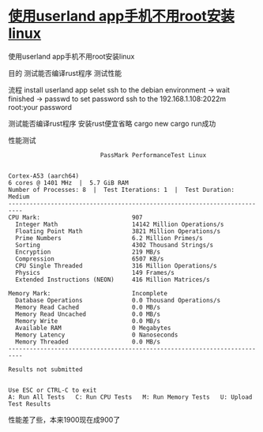 # [使用userland app手机不用root安装linux](https://github.com/cutepig123/gitblog/issues/40)

使用userland app手机不用root安装linux

目的
测试能否编译rust程序
测试性能


流程
install userland app
selet ssh to the debian environment -> wait finished -> passwd to set password
ssh to the 192.168.1.108:2022m root:your password

测试能否编译rust程序
安装rust便宜省略
cargo new
cargo run成功

性能测试

```
                          PassMark PerformanceTest Linux


Cortex-A53 (aarch64)
6 cores @ 1401 MHz  |  5.7 GiB RAM
Number of Processes: 8  |  Test Iterations: 1  |  Test Duration: Medium
--------------------------------------------------------------------------
CPU Mark:                          907
  Integer Math                     14142 Million Operations/s
  Floating Point Math              3821 Million Operations/s
  Prime Numbers                    6.2 Million Primes/s
  Sorting                          4302 Thousand Strings/s
  Encryption                       219 MB/s
  Compression                      6507 KB/s
  CPU Single Threaded              316 Million Operations/s
  Physics                          149 Frames/s
  Extended Instructions (NEON)     416 Million Matrices/s

Memory Mark:                       Incomplete
  Database Operations              0.0 Thousand Operations/s
  Memory Read Cached               0.0 MB/s
  Memory Read Uncached             0.0 MB/s
  Memory Write                     0.0 MB/s
  Available RAM                    0 Megabytes
  Memory Latency                   0 Nanoseconds
  Memory Threaded                  0.0 MB/s
--------------------------------------------------------------------------

Results not submitted


Use ESC or CTRL-C to exit
A: Run All Tests   C: Run CPU Tests   M: Run Memory Tests   U: Upload Test Results
```

性能差了些，本来1900现在成900了

